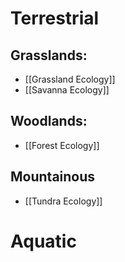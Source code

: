 # Terrestrial
## Grasslands:
- [[Grassland Ecology]]
- [[Savanna Ecology]]

## Woodlands:
- [[Forest Ecology]]

## Mountainous
- [[Tundra Ecology]]

# Aquatic

